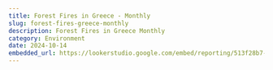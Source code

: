 ```yaml
---
title: Forest Fires in Greece - Monthly
slug: forest-fires-greece-monthly
description: Forest Fires in Greece Monthly
category: Environment
date: 2024-10-14
embedded_url: https://lookerstudio.google.com/embed/reporting/513f28b7-eb4d-46ec-9322-e66476a0b86d/
---
```


